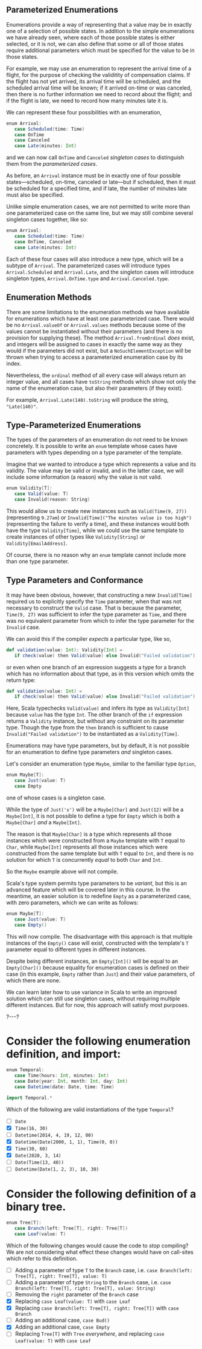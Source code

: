 ## Parameterized Enumerations

Enumerations provide a way of representing that a value may be in exactly one of a selection of possible states.
In addition to the simple enumerations we have already seen, where each of those possible states is either
selected, or it is not, we can also define that some or all of those states require additional parameters which
must be specified for the value to be in those states.

For example, we may use an enumeration to represent the arrival time of a flight, for the purpose of checking
the validitity of compensation claims. If the flight has not yet arrived, its arrival time will be scheduled,
and the scheduled arrival time will be known; if it arrived on-time or was canceled, then there is no further
information we need to record about the flight; and if the flight is late, we need to record how many minutes
late it is.

We can represent these four possibilities with an enumeration,
```scala
enum Arrival:
   case Scheduled(time: Time)
   case OnTime
   case Canceled
   case Late(minutes: Int)
```
and we can now call `OnTime` and `Canceled` _singleton cases_ to distinguish them from the
_parameterized cases_.

As before, an `Arrival` instance must be in exactly one of four possible states—scheduled, on-time, canceled or
late—but if scheduled, then it must be scheduled for a specified time, and if late, the number of minutes late
must also be specified.

Unlike simple enumeration cases, we are not permitted to write more than one parameterized case on the same
line, but we may still combine several singleton cases together, like so:

```scala
enum Arrival:
   case Scheduled(time: Time)
   case OnTime, Canceled
   case Late(minutes: Int)
```

Each of these four cases will also introduce a new type, which will be a subtype of `Arrival`. The parameterized
cases will introduce types `Arrival.Scheduled` and `Arrival.Late`, and the singleton cases will introduce
singleton types, `Arrival.OnTime.type` and `Arrival.Canceled.type`.

## Enumeration Methods

There are some limitations to the enumeration methods we have available for enumerations which have at least one
parameterized case. There would be no `Arrival.valueOf` or `Arrival.values` methods because some of the values
cannot be instantiated without their parameters (and there is no provision for supplying these). The method
`Arrival.fromOrdinal` _does_ exist, and integers will be assigned to cases in exactly the same way as they would
if the parameters did not exist, but a `NoSuchElementException` will be thrown when trying to access a
parameterized enumeration case by its index.

Nevertheless, the `ordinal` method of all every case will always return an integer value, and all cases have
`toString` methods which show not only the name of the enumeration case, but also their parameters (if they
exist).

For example, `Arrival.Late(140).toString` will produce the string, `"Late(140)"`.

## Type-Parameterized Enumerations

The types of the parameters of an enumeration do not need to be known concretely. It is possible to write an
`enum` template whose cases have parameters with types depending on a type parameter of the template.

Imagine that we wanted to introduce a type which represents a value and its validity. The value may be valid or
invalid, and in the latter case, we will include some information (a reason) why the value is not valid.

```scala
enum Validity[T]:
   case Valid(value: T)
   case Invalid(reason: String)
```

This would allow us to create new instances such as `Valid(Time(9, 27))` (representing `9.27am`) or
`Invalid[Time]("The minutes value is too high")` (representing the failure to verify a time), and these
instances would both have the type `Validity[Time]`, while we could use the same template to create instances of
other types like `Validity[String]` or `Validity[EmailAddress]`.

Of course, there is no reason why an `enum` template cannot include more than one type parameter.

## Type Parameters and Conformance

It may have been obvious, however, that constructing a new `Invalid[Time]` required us to explicitly specify
the `Time` parameter, when that was not necessary to construct the `Valid` case. That is because the parameter,
`Time(9, 27)` was sufficient to infer the type parameter as `Time`, and there was no equivalent parameter from
which to infer the type parameter for the `Invalid` case.

We can avoid this if the compiler _expects_ a particular type, like so,
```scala
def validation(value: Int): Validity[Int] =
   if check(value) then Valid(value) else Invalid("Failed validation")
```
or even when one branch of an expression suggests a type for a branch which has no information about that type,
as in this version which omits the return type:
```scala
def validation(value: Int) =
   if check(value) then Valid(value) else Invalid("Failed validation")
```

Here, Scala typechecks `Valid(value)` and infers its type as `Validity[Int]` because `value` has the type `Int`.
The other branch of the `if` expression returns a `Validity` instance, but without any constraint on its
parameter type. Though the type from the `then` branch is sufficient to cause `Invalid("Failed validation")` to
be instantiated as a `Validity[Time]`.

Enumerations may have type parameters, but by default, it is not possible for an enumeration to define type
parameters _and_ singleton cases.

Let's consider an enumeration type `Maybe`, similar to the familiar type `Option`,
```scala
enum Maybe[T]:
   case Just(value: T)
   case Empty
```
one of whose cases is a singleton case.

While the type of `Just('x')` will be a `Maybe[Char]` and `Just(12)` will be a `Maybe[Int]`, it is not possible
to define a type for `Empty` which is both a `Maybe[Char]` _and_ a `Maybe[Int]`.

The reason is that `Maybe[Char]` is a type which represents all those instances which were constructed from a
`Maybe` template with `T` equal to `Char`, while `Maybe[Int]` represents all those instances which were
constructed from the same template but with `T` equal to `Int`, and there is no solution for which `T` is
concurrently _equal_ to both `Char` and `Int`.

So the `Maybe` example above will not compile.

Scala's type system permits type parameters to be _variant_, but this is an advanced feature which will be
covered later in this course. In the meantime, an easier solution is to redefine `Empty` as a parameterized
case, with zero parameters, which we can write as follows:
```scala
enum Maybe[T]:
   case Just(value: T)
   case Empty()
```

This will now compile. The disadvantage with this approach is that multiple instances of the `Empty()` case
will exist, constructed with the template's `T` parameter equal to different types in different instances.

Despite being different instances, an `Empty[Int]()` will be equal to an `Empty[Char]()` because equality for
enumeration cases is defined on their case (in this example, `Empty` rather than `Just`) and their value
parameters, of which there are none.

We can learn later how to use variance in Scala to write an improved solution which can still use singleton
cases, without requiring multiple different instances. But for now, this approach will satisfy most purposes.

?---?

# Consider the following enumeration definition, and import:

```scala
enum Temporal:
   case Time(hours: Int, minutes: Int)
   case Date(year: Int, month: Int, day: Int)
   case Datetime(date: Date, time: Time)

import Temporal.*
```

Which of the following are valid instantiations of the type `Temporal`?

* [ ] `Date`
* [X] `Time(16, 30)`
* [ ] `Datetime(2014, 4, 19, 12, 00)`
* [X] `Datetime(Date(2000, 1, 1), Time(0, 0))`
* [X] `Time(30, 60)`
* [X] `Date(2020, 3, 14)`
* [ ] `Date(Time(13, 40))`
* [ ] `Datetime(Date(1, 2, 3), 10, 30)`

# Consider the following definition of a binary tree.

```scala
enum Tree[T]:
   case Branch(left: Tree[T], right: Tree[T])
   case Leaf(value: T)
```

Which of the following changes would cause the code to _stop_ compiling? We are not considering what effect
these changes would have on call-sites which refer to this definition.

* [ ] Adding a parameter of type `T` to the `Branch` case, i.e. `case Branch(left: Tree[T], right: Tree[T], value: T)`
* [ ] Adding a parameter of type `String` to the `Branch` case, i.e. `case Branch(left: Tree[T], right: Tree[T], value: String)`
* [ ] Removing the `right` parameter of the `Branch` case
* [X] Replacing `case Leaf(value: T)` with `case Leaf`
* [X] Replacing `case Branch(left: Tree[T], right: Tree[T])` with `case Branch`
* [ ] Adding an additional case, `case Bud()`
* [X] Adding an additional case, `case Empty`
* [ ] Replacing `Tree[T]` with `Tree` _everywhere_, and replacing `case Leaf(value: T)` with `case Leaf`
